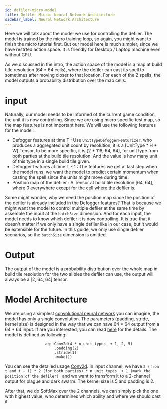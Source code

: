 ```yaml
---
id: defiler-micro-model
title: Defiler Micro: Neural Network Architecture
sidebar_label: Neural Network Architecture
---
```

Here we will talk about the model we use for controlling the defiler. The model is trained by the micro training loop, so again, you might want to finish the micro tutorial first. But our model here is much simpler, since we have restrted action space. It is friendly for Desktop / Laptop machine even without GPU.

As we discussed in the intro, the action space of the model is a map at build title resolution (64 * 64 cells), where the defiler can cast its spell to - sometimes after moving closer to that location. For each of the 2 spells, the model outputs a probability distribution over the map cells.

# input
Naturally, our model needs to be informed of the current game condition, the unit it is now controlling. Since we are using micro specific test map, so the map features is not important here.
We will use the following features for the model:
* Defogger features at time T : Use `UnitTypeDefoggerFeaturizer`, who produces a aggregated unit count by resolution, it is a [UnitType * H * W] Tensor, to be more specific, it is [2 * 118, 64, 64], for unitType from both parties at the build tile resolution. And the value is how many unit of this type in a single build tile given.
* Defogger features at time T - 1 : The features we get at last step when the model runs, we want the model to predict certain momentum when casting the spell since the units might move during time.
* Position map of the defiler : A Tensor at build tile resolution [64, 64], where 0 everywhere except for the cell where the defiler is.

Some might wonder, why we need the position map since the position of the defiler is already included in the Defogger features? That is because we might want the model to control multiple defiler at the same time by assemble the input at the `batchSize` dimension. And for each input, the model needs to know which defiler it is now controlling. It is true that it doesn't matter if we only have a single defiler like in our case, but it would be extensible for the future. In this guide, we only use single defiler scenarios, so the `batchSize` dimension is omitted.

# Output
The output of the model is a probability distribution over the whole map in build tile resolution for the two alibies the defiler can use, the output will always be a [2, 64, 64] tensor.

# Model Architecture
We are using a simplest [convolutional neural network](https://en.wikipedia.org/wiki/Convolutional_neural_network) you can imagine, the model has only a single convolution. The parameters (padding, stride, kernel size) is designed in the way that we can have 64 * 64 output from a 64 * 64 input. If are you interested, you can read [here](https://arxiv.org/pdf/1603.07285.pdf) for the details.
The model is defined as following:
```
                  ag::Conv2d(4 * n_unit_types_ + 1, 2, 5)
                      .padding(2)
                      .stride(1)
                      .make())
```
You can see the detailed usage [Conv2d](https://pytorch.org/docs/stable/nn.html#torch.nn.Conv2d).
In input channel, we have `2 (from t and t - 1) * 2 (for both parties) * n_unit_types_ + 1 (mark the position of the defiler) ` and we want to transform it to a 2-channel output for plague and dark swarm. The kernel size is 5 and padding is 2.

After that, we do SoftMax over the 2 channels, we can simply pick the one with highest value, who determines which ability and where we should cast it.
